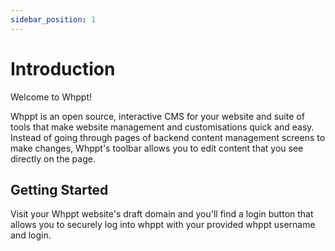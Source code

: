 ```yaml
---
sidebar_position: 1
---
```


# Introduction

Welcome to Whppt!

Whppt is an open source, interactive CMS for your website and suite of tools that make website management and customisations quick and easy. Instead of going through pages of backend content management screens to make changes, Whppt's toolbar allows you to edit content that you see directly on the page.

## Getting Started

Visit your Whppt website's draft domain and you'll find a login button that allows you to securely log into whppt with your provided whppt username and login.
